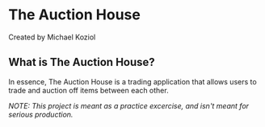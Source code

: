 # The Auction House
Created by Michael Koziol

## What is The Auction House?
In essence, The Auction House is a trading application 
that allows users to trade and auction off items between
each other. 

*NOTE: This project is meant as a practice excercise, and isn't 
meant for serious production.*
